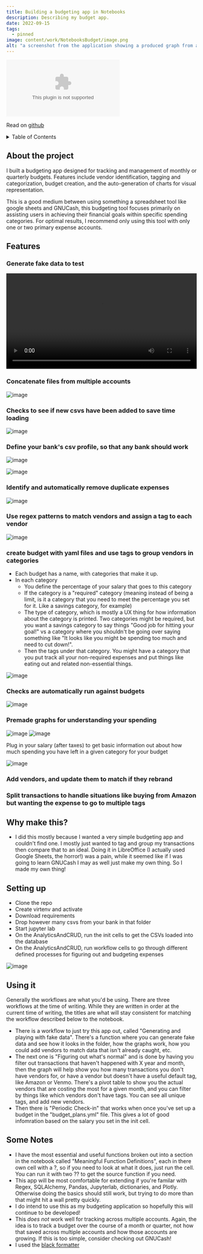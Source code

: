 ```yaml
---
title: Building a budgeting app in Notebooks
description: Describing my budget app.
date: 2022-09-15
tags:
  - pinned
image: content/work/NotebooksBudget/image.png
alt: "a screenshot from the application showing a produced graph from a notebooks cell"
---
```



<embed type="markdown" src="https://raw.githubusercontent.com/ZaneBartlett1/NotebooksBudget/main/README.md">


Read on [github](https://github.com/ZaneBartlett1/NotebooksBudget)

<details>
  <summary>Table of Contents</summary>
  <ol>
    <li><a href="#about-the-project">About the project</a></li>
    <li>
      <a href="#features">Features</a>
      <ul>
        <li><a href="#generate-fake-data-to-test">Generate fake data to test</a></li>
        <li><a href="#concatenate-files-from-multiple-accounts">Concatenate files from multiple accounts</a></li>
        <li><a href="#checks-to-see-if-new-csvs-have-been-added-to-save-time-loading">Checks to see if new csvs have been added to save time loading</a></li>
        <li><a href="#define-your-banks-csv-profile-so-that-any-bank-should-work">Define your bank's csv profile, so that any bank should work</a></li>
        <li><a href="#identify-and-automatically-remove-duplicate-expenses">Identify and automatically remove duplicate expenses</a></li>
        <li><a href="#use-regex-patterns-to-match-vendors-and-assign-a-tag-to-each-vendor">Use regex patterns to match vendors and assign a tag to each vendor</a></li>
        <li><a href="#create-budget-with-yaml-files-and-use-tags-to-group-vendors-in-categories">Create budget with yaml files and use tags to group vendors in categories</a></li>
        <li><a href="#checks-are-automatically-run-against-budgets">Checks are automatically run against budgets</a></li>
        <li><a href="#premade-graphs-for-understanding-your-spending">Premade graphs for understanding your spending</a></li>
        <li><a href="#add-vendors-and-update-them-to-match-if-they-rebrand">Add vendors, and update them to match if they rebrand</a></li>
        <li><a href="#split-transactions-to-handle-situations-like-buying-from-amazon-but-wanting-the-expense-to-go-to-multiple-tags">Split transactions to handle situations like buying from Amazon but wanting the expense to go to multiple tags</a></li>
      </ul>
    </li>
    <li><a href="#why-make-this">Why make this?</a></li>
    <li><a href="#setting-up">Setting up</a></li>
    <li><a href="#using-it">Using it</a></li>
    <li><a href="#some-notes">Some Notes</a></li>
  </ol>
</details>



## About the project

I built a budgeting app designed for tracking and management of monthly or quarterly budgets. Features include vendor identification, tagging and categorization, budget creation, and the auto-generation of charts for visual representation.

This is a good medium between using something a spreadsheet tool like google sheets and GNUCash, this budgeting tool focuses primarily on assisting users in achieving their financial goals within specific spending categories. For optimal results, I recommend only using this tool with only one or two primary expense accounts.

## Features

### Generate fake data to test

<video width=100% controls>
  <source src="https://github.com/ZaneBartlett1/NotebooksBudget/assets/85081861/8339dd0a-6988-49f7-9917-dd4a6fb50248" type="video/webm">
  Your browser does not support the video tag.
</video>

### Concatenate files from multiple accounts

![image](https://user-images.githubusercontent.com/85081861/208593581-258006b9-aa19-44d0-a632-90fda28dad0a.png)


### Checks to see if new csvs have been added to save time loading

![image](https://user-images.githubusercontent.com/85081861/208598919-df8b6565-4519-44a1-a384-5a3d35397df6.png)


### Define your bank's csv profile, so that any bank should work

![image](https://user-images.githubusercontent.com/85081861/208593809-62bbe593-99b2-4085-859b-a8bc071cec9a.png)

![image](https://user-images.githubusercontent.com/85081861/208594312-96f2f6d5-b94c-4f44-8f2a-057ebcc234e0.png)


### Identify and automatically remove duplicate expenses

![image](https://user-images.githubusercontent.com/85081861/208594423-74a61bc7-c859-41d5-9dd6-b59a266bc7c3.png)


### Use regex patterns to match vendors and assign a tag to each vendor

![image](https://user-images.githubusercontent.com/85081861/208594735-fcc51ffb-cbad-4627-b2a3-1c0278270b9b.png)


### create budget with yaml files and use tags to group vendors in categories
  * Each budget has a name, with categories that make it up. 
  * In each category
    * You define the percentage of your salary that goes to this category
    * If the category is a "required" category (meaning instead of being a limit, is it a category that you need to meet the percentage you set for it. Like a savings category, for example)
    * The type of category, which is mostly a UX thing for how information about the category is printed. Two categories might be required, but you want a savings category to say things "Good job for hitting your goal!" vs a category where you shouldn't be going over saying something like "It looks like you might be spending too much and need to cut down!".
    * Then the tags under that category. You might have a category that you put track all your non-required expenses and put things like eating out and related non-essential things.

![image](https://user-images.githubusercontent.com/85081861/208595520-d2759f42-f6d4-4642-bc3f-b3e6479a9f62.png)


### Checks are automatically run against budgets

![image](https://user-images.githubusercontent.com/85081861/208598987-35b3f514-92de-48e4-b61b-e8efac4be2ea.png)

### Premade graphs for understanding your spending

![image](https://user-images.githubusercontent.com/85081861/208599604-07a887af-f7ba-491d-baeb-c55d75a7106d.png)
![image](https://user-images.githubusercontent.com/85081861/208599648-edb2cdb1-58d8-41b8-bb4b-aad6365017e5.png)

  
  Plug in your salary (after taxes) to get basic information out about how much spending you have left in a given category for your budget

![image](https://user-images.githubusercontent.com/85081861/208605209-fb8c8c90-2a0a-45d3-a3ff-570c150f0416.png)

### Add vendors, and update them to match if they rebrand
### Split transactions to handle situations like buying from Amazon but wanting the expense to go to multiple tags

## Why make this?
* I did this mostly because I wanted a very simple budgeting app and couldn't find one. I mostly just wanted to tag and group my transactions then compare that to an ideal. Doing it in LibreOffice (I actually used Google Sheets, the horror!) was a pain, while it seemed like if I was going to learn GNUCash I may as well just make my own thing. So I made my own thing!

## Setting up
* Clone the repo
* Create virtenv and activate
* Download requirements
* Drop however many csvs from your bank in that folder
* Start jupyter lab
* On the AnalyticsAndCRUD, run the init cells to get the CSVs loaded into the database
* On the AnalyticsAndCRUD, run workflow cells to go through different defined processes for figuring out and budgeting expenses

![image](https://user-images.githubusercontent.com/85081861/208600026-892dc104-5d23-4fd8-9f57-d5f6d4c4c04f.png)


## Using it
Generally the workflows are what you'd be using. There are three workflows at the time of writing. While they are written in order at the current time of writing, the titles are what will stay consistent for matching the workflow described below to the notebook. 
* There is a workflow to just try this app out, called "Generating and playing with fake data". There's a function where you can generate fake data and see how it looks in the folder, how the graphs work, how you could add vendors to match data that isn't already caught, etc. 
* The next one is "Figuring out what's normal" and is done by having you filter out transactions that haven't happened with X year and month, then the graph will help show you how many transactions you don't have vendors for, or have a vendor but doesn't have a useful default tag, like Amazon or Venmo. There's a pivot table to show you the actual vendors that are costing the most for a given month, and you can filter by things like which vendors don't have tags. You can see all unique tags, and add new vendors.
* Then there is "Periodic Check-in" that works when once you've set up a budget in the "budget_plans.yml" file. This gives a lot of good infomration based on the salary you set in the init cell.

## Some Notes
* I have the most essential and useful functions broken out into a section in the notebook called "Meaningful Function Definitions", each in there own cell with a ?, so if you need to look at what it does, just run the cell. You can run it with two ?? to get the source function if you need.
* This app will be most comfortable for extending if you're familar with Regex, SQLAlchemy, Pandas, Jupyterlab, dictionaries, and Plotly. Otherwise doing the basics should still work, but trying to do more than that might hit a wall pretty quickly.
* I do intend to use this as my budgeting application so hopefully this will continue to be developed!
* This *does not* work well for tracking across multiple accounts. Again, the idea is to track a budget over the course of a month or quarter, not how that saved across multiple accounts and how those accounts are growing. If this is too simple, consider checking out GNUCash!
* I used the [black formatter](https://pypi.org/project/black/)

